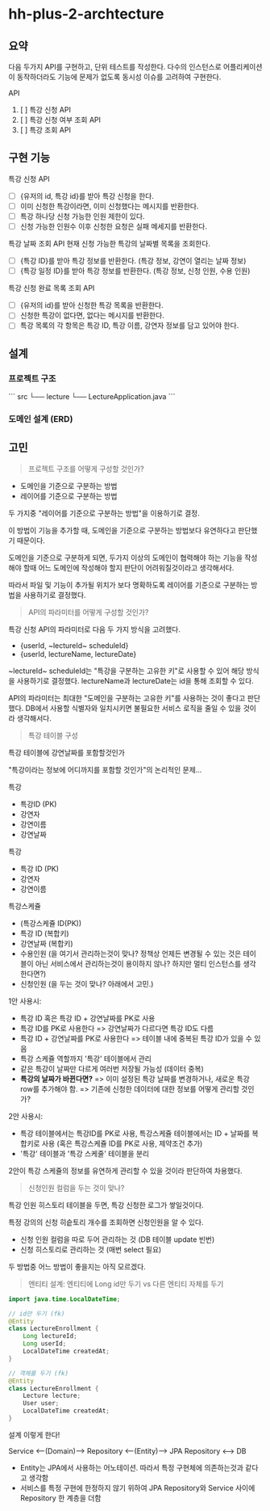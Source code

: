 # hh-plus-2-archtecture

## 요약

다음 두가지 API를 구현하고, 단위 테스트를 작성한다.
다수의 인스턴스로 어플리케이션이 동작하더라도 기능에 문제가 없도록 동시성 이슈를 고려하여 구현한다.

API
1. [ ] 특강 신청 API
2. [ ] 특강 신청 여부 조회 API
3. [ ] 특강 조회 API

## 구현 기능

특강 신청 API
- [ ] {유저의 id, 특강 id}를 받아 특강 신청을 한다.
- [ ] 이미 신청한 특강이라면, 이미 신청했다는 메시지를 반환한다.
- [ ] 특강 하나당 신청 가능한 인원 제한이 있다.
- [ ] 신청 가능한 인원수 이후 신청한 요청은 실패 메세지를 반환한다.

특강 날짜 조회 API
현재 신청 가능한 특강의 날짜별 목록을 조회한다.
- [ ] {특강 ID}를 받아 특강 정보를 반환한다. (특강 정보, 강연이 열리는 날짜 정보)
- [ ] {특강 일정 ID}를 받아 특강 정보를 반환한다. (특강 정보, 신청 인원, 수용 인원)

특강 신청 완료 목록 조회 API
- [ ] {유저의 id}를 받아 신청한 특강 목록을 반환한다.
- [ ] 신청한 특강이 없다면, 없다는 메시지를 반환한다.
- [ ] 특강 목록의 각 항목은 특강 ID, 특강 이름, 강연자 정보를 담고 있어야 한다. 

## 설계

### 프로젝트 구조

\```
src
└── lecture
    └── LectureApplication.java
\```


### 도메인 설계 (ERD)


## 고민

> 프로젝트 구조를 어떻게 구성할 것인가?

- 도메인을 기준으로 구분하는 방법
- 레이어를 기준으로 구분하는 방법

두 가지중 "레이어를 기준으로 구분하는 방법"을 이용하기로 결정.

이 방법이 기능을 추가할 때, 도메인을 기준으로 구분하는 방법보다 유연하다고 판단했기 때문이다.

도메인을 기준으로 구분하게 되면, 두가지 이상의 도메인이 협력해야 하는 기능을 작성해야 할때 어느 도메인에 작성해야 할지 판단이 어려워질것이라고 생각해서다.

따라서 파일 및 기능이 추가될 위치가 보다 명확하도록 레이어를 기준으로 구분하는 방법을 사용하기로 결정했다.

> API의 파라미터를 어떻게 구성할 것인가?

특강 신청 API의 파라미터로 다음 두 가지 방식을 고려했다.
- {userId, ~lectureId~ scheduleId}
- {userId, lectureName, lectureDate}

~lectureId~ scheduleId는 "특강을 구분하는 고유한 키"로 사용할 수 있어 해당 방식을 사용하기로 결정했다. 
lectureName과 lectureDate는 id을 통해 조회할 수 있다.

API의 파라미터는 최대한 "도메인을 구분하는 고유한 키"를 사용하는 것이 좋다고 판단했다. 
DB에서 사용할 식별자와 일치시키면 불필요한 서비스 로직을 줄일 수 있을 것이라 생각해서다.


> 특강 테이블 구성

특강 테이블에 강연날짜를 포함할것인가

"특강이라는 정보에 어디까지를 포함할 것인가"의 논리적인 문제...

특강
- 특강ID (PK)
- 강연자
- 강연이름
- 강연날짜

특강
- 특강 ID (PK)
- 강연자
- 강연이름

특강스케쥴
- (특강스케쥴 ID(PK))
- 특강 ID (복합키)
- 강연날짜 (복합키)
- 수용인원 (을 여기서 관리하는것이 맞나? 정책상 언제든 변경될 수 있는 것은 테이블이 아닌 서비스에서 관리하는것이 용이하지 않나? 하지만 멀티 인스턴스를 생각한다면?)
- 신청인원 (을 두는 것이 맞나? 아래에서 고민.)

1안 사용시:
- 특강 ID 혹은 특강 ID + 강연날짜를 PK로 사용
- 특강 ID를 PK로 사용한다 => 강연날짜가 다르다면 특강 ID도 다름
- 특강 ID +  강연날짜를 PK로 사용한다 => 테이블 내에 중복된 특강 ID가 있을 수 있음
- 특강 스케쥴 역할까지 '특강' 테이블에서 관리
- 같은 특강이 날짜만 다르게 여러번 저장될 가능성 (데이터 중복)
- **특강의 날짜가 바뀐다면?** => 이미 설정된 특강 날짜를 변경하거나, 새로운 특강 row를 추가해야 함. 
  => 기존에 신청한 데이터에 대한 정보를 어떻게 관리할 것인가?


2안 사용시:
- 특강 테이블에서는 특강ID를 PK로 사용, 특강스케쥴 테이블에서는 ID + 날짜를 복합키로 사용 (혹은 특강스케쥴 ID를 PK로 사용, 제약조건 추가)
- '특강' 테이블과 '특강 스케줄' 테이블을 분리


2안이 특강 스케쥴의 정보를 유연하게 관리할 수 있을 것이라 판단하여 차용했다.

> 신청인원 컬럼을 두는 것이 맞나?

특강 인원 히스토리 테이블을 두면, 특강 신청한 로그가 쌓일것이다.

특정 강의의 신청 히슽토리 개수를 조회하면 신청인원을 알 수 있다.

- 신청 인원 컬럼을 따로 두어 관리하는 것 (DB 테이블 update 빈번)
- 신청 히스토리로 관리하는 것 (매번 select 필요)

두 방법중 어느 방법이 좋을지는 아직 모르겠다.


> 엔티티 설계: 엔티티에 Long id만 두기 vs 다른 엔티티 자체를 두기

```java
import java.time.LocalDateTime;

// id만 두기 (fk)
@Entity
class LectureEnrollment {
    Long lectureId;
    Long userId;
    LocalDateTime createdAt;
}

// 객체를 두기 (fk)
@Entity
class LectureEnrollment {
    Lecture lecture;
    User user;
    LocalDateTime createdAt;
}

```


설계 이렇게 한다!

Service <--(Domain)--> Repository <--(Entity)--> JPA Repository <--> DB

- Entity는 JPA에서 사용하는 어노테이션. 따라서 특정 구현체에 의존하는것과 같다고 생각함
- 서비스를 특정 구현에 한정하지 않기 위하여 JPA Repository와 Service 사이에 Repository 한 계층을 더함







